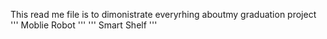 This read me file is to dimonistrate everyrhing aboutmy graduation project
'''  Moblie Robot  '''
'''  Smart Shelf   '''
